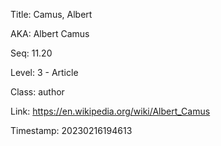 Title:  Camus, Albert

AKA:    Albert Camus

Seq:    11.20

Level:  3 - Article

Class:  author

Link:   https://en.wikipedia.org/wiki/Albert_Camus

Timestamp: 20230216194613
